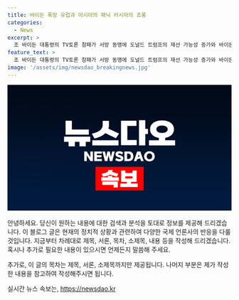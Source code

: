 ```yaml
---
title: 바이든 폭망 유럽과 아시아의 패닉 러시아의 조롱
categories:
  - News
excerpt: >
  조 바이든 대통령의 TV토론 참패가 서방 동맹에 도널드 트럼프의 재선 가능성 증가와 바이든 후보직 사퇴 요구로 이어졌다. CNN, 이코노미스트, FT, 텔레그래프, 르몽드 등이 바이든의 능력을 의심하고 후보직 사퇴를 촉구했으며, 국제 외교관들의 우려와 반응도 보도됐다. 이에 따라 바이든 대통령의 토론 후평이 국제적 이슈로 떠오르고 있으며, 동맹국들과 글로벌 커뮤니티에서도 큰 관심을 끌고 있다.
feature_text: >
  조 바이든 대통령의 TV토론 참패가 서방 동맹에 도널드 트럼프의 재선 가능성 증가와 바이든 후보직 사퇴 요구로 이어졌다. CNN, 이코노미스트, FT, 텔레그래프, 르몽드 등이 바이든의 능력을 의심하고 후보직 사퇴를 촉구했으며, 국제 외교관들의 우려와 반응도 보도됐다. 이에 따라 바이든 대통령의 토론 후평이 국제적 이슈로 떠오르고 있으며, 동맹국들과 글로벌 커뮤니티에서도 큰 관심을 끌고 있다.
image: '/assets/img/newsdao_breakingnews.jpg'
---
```


<p><img src="/assets/img/newsdao_breakingnews.jpg" alt="implanttips 속보" /></p>

<p>안녕하세요. 당신이 원하는 내용에 대한 검색과 분석을 토대로 정보를 제공해 드리겠습니다. 이 블로그 글은 현재의 정치적 상황과 관련하여 다양한 국제 언론사의 반응을 다룰 것입니다. 지금부터 차례대로 제목, 서론, 목차, 소제목, 내용 등을 작성해 드리겠습니다. 혹시나 추가로 필요한 내용이 있으시면 언제든지 말씀해 주세요.</p>

<p>추가로, 이 글의 목차는 제목, 서론, 소제목까지만 제공됩니다. 나머지 부분은 제가 작성한 내용을 참고하여 작성해주시면 됩니다.</p>
실시간 뉴스 속보는, <a href="https://newsdao.kr" rel="dofollow">https://newsdao.kr</a>


